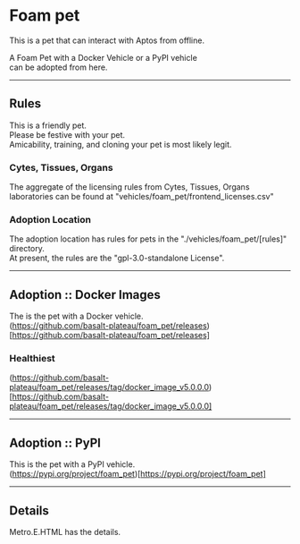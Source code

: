 


# Foam pet  
This is a pet that can interact with Aptos from offline.    

A Foam Pet with a Docker Vehicle or a PyPI vehicle   
can be adopted from here.  

----

## Rules
This is a friendly pet.    
Please be festive with your pet.  
Amicability, training, and cloning your pet is most likely legit. 

### Cytes, Tissues, Organs
The aggregate of the licensing rules from Cytes, Tissues, Organs
laboratories can be found at "vehicles/foam_pet/frontend_licenses.csv"

### Adoption Location
The adoption location has rules for pets in the "./vehicles/foam_pet/[rules]" directory.  
At present, the rules are the "gpl-3.0-standalone License".  

----

## Adoption :: Docker Images
The is the pet with a Docker vehicle.     
(https://github.com/basalt-plateau/foam_pet/releases)[https://github.com/basalt-plateau/foam_pet/releases]

### Healthiest
(https://github.com/basalt-plateau/foam_pet/releases/tag/docker_image_v5.0.0.0)[https://github.com/basalt-plateau/foam_pet/releases/tag/docker_image_v5.0.0.0]  

----

## Adoption :: PyPI
This is the pet with a PyPI vehicle.  
(https://pypi.org/project/foam_pet)[https://pypi.org/project/foam_pet]

----

## Details
Metro.E.HTML has the details.  